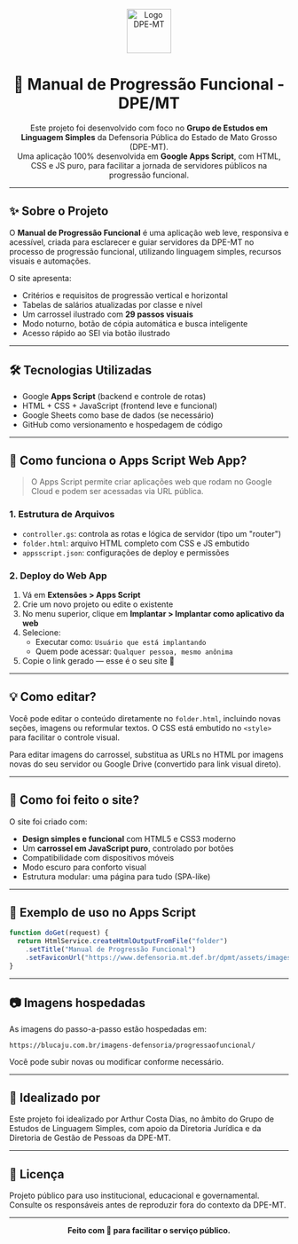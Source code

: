 <p align="center">
  <img src="https://github.com/zeraiden56/manual-progressao/assets/logo-dpemt" alt="Logo DPE-MT" height="80">
</p>

<h1 align="center">📘 Manual de Progressão Funcional - DPE/MT</h1>

<p align="center">
  Este projeto foi desenvolvido com foco no <strong>Grupo de Estudos em Linguagem Simples</strong> da Defensoria Pública do Estado de Mato Grosso (DPE-MT).<br/>
  Uma aplicação 100% desenvolvida em <strong>Google Apps Script</strong>, com HTML, CSS e JS puro, para facilitar a jornada de servidores públicos na progressão funcional.
</p>

---

## ✨ Sobre o Projeto

O **Manual de Progressão Funcional** é uma aplicação web leve, responsiva e acessível, criada para esclarecer e guiar servidores da DPE-MT no processo de progressão funcional, utilizando linguagem simples, recursos visuais e automações.

O site apresenta:

- Critérios e requisitos de progressão vertical e horizontal
- Tabelas de salários atualizadas por classe e nível
- Um carrossel ilustrado com **29 passos visuais**
- Modo noturno, botão de cópia automática e busca inteligente
- Acesso rápido ao SEI via botão ilustrado

---

## 🛠️ Tecnologias Utilizadas

- Google **Apps Script** (backend e controle de rotas)
- HTML + CSS + JavaScript (frontend leve e funcional)
- Google Sheets como base de dados (se necessário)
- GitHub como versionamento e hospedagem de código

---

## 🚀 Como funciona o Apps Script Web App?

> O Apps Script permite criar aplicações web que rodam no Google Cloud e podem ser acessadas via URL pública.

### 1. Estrutura de Arquivos

- `controller.gs`: controla as rotas e lógica de servidor (tipo um "router")
- `folder.html`: arquivo HTML completo com CSS e JS embutido
- `appsscript.json`: configurações de deploy e permissões

### 2. Deploy do Web App

1. Vá em **Extensões > Apps Script**
2. Crie um novo projeto ou edite o existente
3. No menu superior, clique em **Implantar > Implantar como aplicativo da web**
4. Selecione:
   - Executar como: `Usuário que está implantando`
   - Quem pode acessar: `Qualquer pessoa, mesmo anônima`
5. Copie o link gerado — esse é o seu site 🚀

---

## 💡 Como editar?

Você pode editar o conteúdo diretamente no `folder.html`, incluindo novas seções, imagens ou reformular textos. O CSS está embutido no `<style>` para facilitar o controle visual.

Para editar imagens do carrossel, substitua as URLs no HTML por imagens novas do seu servidor ou Google Drive (convertido para link visual direto).

---

## 🧩 Como foi feito o site?

O site foi criado com:

- **Design simples e funcional** com HTML5 e CSS3 moderno
- Um **carrossel em JavaScript puro**, controlado por botões
- Compatibilidade com dispositivos móveis
- Modo escuro para conforto visual
- Estrutura modular: uma página para tudo (SPA-like)

---

## 📎 Exemplo de uso no Apps Script

```javascript
function doGet(request) {
  return HtmlService.createHtmlOutputFromFile("folder")
    .setTitle("Manual de Progressão Funcional")
    .setFaviconUrl("https://www.defensoria.mt.def.br/dpmt/assets/images/favicon.png");
}
```

---

## 📷 Imagens hospedadas

As imagens do passo-a-passo estão hospedadas em:

```
https://blucaju.com.br/imagens-defensoria/progressaofuncional/
```

Você pode subir novas ou modificar conforme necessário.

---

## 🧠 Idealizado por

Este projeto foi idealizado por Arthur Costa Dias, no âmbito do Grupo de Estudos de Linguagem Simples, com apoio da Diretoria Jurídica e da Diretoria de Gestão de Pessoas da DPE-MT.

---

## 📄 Licença

Projeto público para uso institucional, educacional e governamental. Consulte os responsáveis antes de reproduzir fora do contexto da DPE-MT.

---
<p align="center"><strong>Feito com 💚 para facilitar o serviço público.</strong></p>
